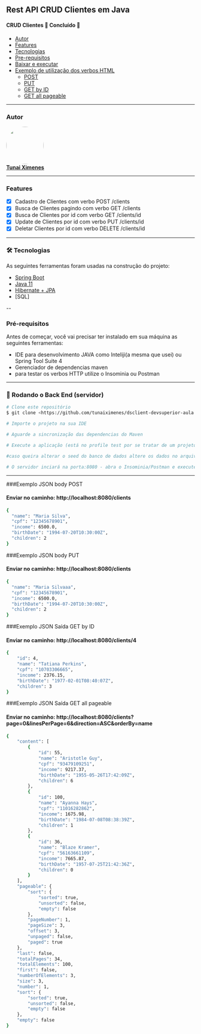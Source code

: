 ## Rest API CRUD Clientes em Java

<h4 align="left">
 CRUD Clientes 🚀 Concluído 🚀
</h4>

<!--ts-->
* [Autor](#autor)
* [Features](#features)
* [Tecnologias](#tecnologias)
* [Pre-requisitos](#prerequisitos)
* [Baixar e executar](#baixar)
* [Exemplo de utilização dos verbos HTML](#como-usar)
    * [POST](#exemplo-json-body-post)
    * [PUT](#exemplo-json-body-put)
    * [GET by ID](#exemplo-json-sada-get-by-id)
    * [GET all pageable](#exemplo-json-sada-get-all-pageable)
<!--te-->

---

### Autor

<a href="https://www.linkedin.com/in/tunaiximenes/">
 <img style="border-radius: 50%;" src="https://media-exp1.licdn.com/dms/image/C4E03AQEwV54JjLc-9g/profile-displayphoto-shrink_800_800/0/1621682542460?e=1626912000&v=beta&t=Ctis1Z8wFBsNtnuMhTXGp7cXWA12JyY5t9KF9rfQf58" width="100px;" alt=""/>
 <br />
<b>Tunai Ximenes</b></a>
 <br />

---

### Features

- [x] Cadastro de Clientes com verbo POST /clients
- [x] Busca de Clientes pagindo com verbo GET /clients
- [x] Busca de Clientes por id com verbo GET /clients/id
- [x] Update de Clientes por id com verbo PUT /clients/id
- [x] Deletar Clientes por id com verbo DELETE /clients/id

---

### 🛠 Tecnologias

As seguintes ferramentas foram usadas na construção do projeto:

- [Spring Boot](https://spring.io/projects)
- [Java 11](https://docs.oracle.com/en/java/javase/11/)
- [Hibernate + JPA](https://hibernate.org/)
- [SQL]

--

### Pré-requisitos

Antes de começar, você vai precisar ter instalado em sua máquina as seguintes ferramentas:

* IDE para desenvolvimento JAVA como Inteliji(a mesma que usei) ou Spring Tool Suite 4
* Gerenciador de dependencias maven
* para testar os verbos HTTP utilize o Insominia ou Postman

---

### 🎲 Rodando o Back End (servidor)

```bash
# Clone este repositório
$ git clone <https://github.com/tunaiximenes/dsclient-devsuperior-aula.git>

# Importe o projeto na sua IDE

# Aguarde a sincronização das dependencias do Maven

# Execute a aplicação (está no profile test por se tratar de um projeto desenvolvido com intuito de estudo)

#caso queira alterar o seed do banco de dados altere os dados no arquivo resoruces/data.sql

# O servidor inciará na porta:8080 - abra o Insominia/Postman e execute os verbos HTML na url <http://localhost:8080/clients>

```

---

###Exemplo JSON body POST
#### Enviar no caminho: http://localhost:8080/clients
```bash
{
  "name": "Maria Silva",
  "cpf": "12345678901",
  "income": 6500.0,
  "birthDate": "1994-07-20T10:30:00Z",
  "children": 2
}
```

###Exemplo JSON body PUT
#### Enviar no caminho: http://localhost:8080/clients
```bash
{
  "name": "Maria Silvaaa",
  "cpf": "12345678901",
  "income": 6500.0,
  "birthDate": "1994-07-20T10:30:00Z",
  "children": 2
}
```


###Exemplo JSON Saída GET by ID
#### Enviar no caminho: http://localhost:8080/clients/4
```bash
{
    "id": 4,
    "name": "Tatiana Perkins",
    "cpf": "10703306665",
    "income": 2376.15,
    "birthDate": "1977-02-01T08:40:07Z",
    "children": 3
}
```

###Exemplo JSON Saída GET all pageable
#### Enviar no caminho: http://localhost:8080/clients?page=0&linesPerPage=6&direction=ASC&orderBy=name
```bash
{
    "content": [
        {
            "id": 55,
            "name": "Aristotle Guy",
            "cpf": "93479109251",
            "income": 9217.37,
            "birthDate": "1955-05-26T17:42:09Z",
            "children": 6
        },
        {
            "id": 100,
            "name": "Ayanna Hays",
            "cpf": "11016282862",
            "income": 1675.98,
            "birthDate": "1984-07-08T08:38:39Z",
            "children": 1
        },
        {
            "id": 36,
            "name": "Blaze Kramer",
            "cpf": "56163661109",
            "income": 7665.87,
            "birthDate": "1957-07-25T21:42:36Z",
            "children": 0
        }
    ],
    "pageable": {
        "sort": {
            "sorted": true,
            "unsorted": false,
            "empty": false
        },
        "pageNumber": 1,
        "pageSize": 3,
        "offset": 3,
        "unpaged": false,
        "paged": true
    },
    "last": false,
    "totalPages": 34,
    "totalElements": 100,
    "first": false,
    "numberOfElements": 3,
    "size": 3,
    "number": 1,
    "sort": {
        "sorted": true,
        "unsorted": false,
        "empty": false
    },
    "empty": false
}
```
